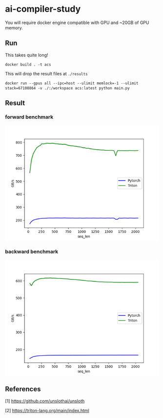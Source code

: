 # ai-compiler-study

You will require docker engine compatible with GPU and ~20GB of GPU memory.

## Run

This takes quite long!
```
docker build . -t acs
```

This will drop the result files at `./results`
```
docker run --gpus all --ipc=host --ulimit memlock=-1 --ulimit stack=67108864 -v ./:/workspace acs:latest python main.py
```

## Result

### forward benchmark
![](results/rope_fw.png)

### backward benchmark
![](results/rope_bw.png)

## References

[1] https://github.com/unslothai/unsloth

[2] https://triton-lang.org/main/index.html